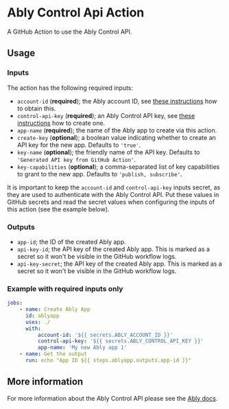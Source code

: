 # Ably Control Api Action

A GitHub Action to use the Ably Control API.

## Usage

### Inputs

The action has the following required inputs:

* `account-id` (**required**); the Ably account ID, see [these instructions](https://ably.com/documentation/control-api#account-id) how to obtain this.
* `control-api-key`  (**required**); an Ably Control API key, see [these instructions](https://ably.com/documentation/control-api#authentication) how to create one.
* `app-name`  (**required**); the name of the Ably app to create via this action.
* `create-key` (**optional**); a boolean value indicating whether to create an API key for the new app. Defaults to `'true'`.
* `key-name` (**optional**); the friendly name of the API key. Defaults to `'Generated API key from GitHub Action'`.
* `key-capabilities` (**optional**); a comma-separated list of key capabilities to grant to the new app. Defaults to `'publish, subscribe'`.

It is important to keep the `account-id` and `control-api-key` inputs secret, as they are used to authenticate with the Ably Control API. Put these values in GitHub secrets and read the secret values when configuring the inputs of this action (see the example below).

### Outputs

* `app-id`; the ID of the created Ably app.
* `api-key-id`; the API key of the created Ably app. This is marked as a secret so it won't be visible in the GitHub workflow logs.
* `api-key-secret`; the API key of the created Ably app. This is marked as a secret so it won't be visible in the GitHub workflow logs.

### Example with required inputs only

```yml
jobs:
    - name: Create Ably App
      id: ablyapp
      uses: ./
      with:
          account-id: '${{ secrets.ABLY_ACCOUNT_ID }}'
          control-api-key: '${{ secrets.ABLY_CONTROL_API_KEY }}'
          app-name: 'My new Ably app 1'
    - name: Get the output
      run: echo "App ID ${{ steps.ablyapp.outputs.app-id }}"
```

## More information

For more information about the Ably Control API please see the [Ably docs](https://ably.com/documentation/control-api).
